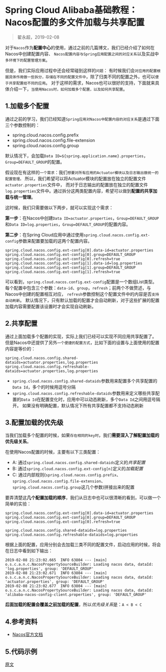 

Spring Cloud Alibaba基础教程：Nacos**配置的多文件加载**与**共享配置**
===========================
> 翟永超，2019-02-08

对于`Nacos`作为**配置中心**的使用，通过之前的几篇博文，我们已经介绍了如何在Nacos中创建配置内容、
`Nacos配置内容与Spring应用配置之间的对应关系`以及实战中`多环境下的配置管理方案`。

但是，我们实际应用过程中还会经常碰到这样的`问题`：
有时候我们会`对应用的配置根据具体作用做一些拆分，存储在不同的配置文件中`，除了归类不同的配置之外，也可以`便于共享配置给不同的应用`。
对于这样的需求，Nacos也可以很好的支持，下面就来具体介绍一下，`当使用Nacos时，如何加载多个配置，以及如何共享配置`。


## 1.加载多个配置
通过之前的学习，我们已经知道`Spring应用对Nacos中配置内容的对应关系`是通过下面三个参数控制的：
* spring.cloud.nacos.config.prefix
* spring.cloud.nacos.config.file-extension
* spring.cloud.nacos.config.group

默认情况下，会加载`Data ID=${spring.application.name}.properties`，`Group=DEFAULT_GROUP`的配置。

假设现在有这样的`一个需求`：我们`想要对所有应用的Actuator模块以及日志输出做统一的配置管理。`
所以，我们希望可以将Actuator模块的配置放在独立的配置文件`actuator.properties`文件中，
而对于日志输出的配置放在独立的配置文件`log.properties`文件中。通过拆分这两类配置内容，希望可以做到**配置的共享加载与统一管理**。

这时候，我们只需要做以下两步，就可以实现这个需求：

**第一步**：在Nacos中创建`Data ID=actuator.properties`，`Group=DEFAULT_GROUP`和`Data ID=log.properties`，`Group=DEFAULT_GROUP`的配置内容。

**第二步**：在Spring Cloud应用中通过使用`spring.cloud.nacos.config.ext-config`参数来配置要加载的这两个配置内容。

```
spring.cloud.nacos.config.ext-config[0].data-id=actuator.properties
spring.cloud.nacos.config.ext-config[0].group=DEFAULT_GROUP
spring.cloud.nacos.config.ext-config[0].refresh=true
spring.cloud.nacos.config.ext-config[1].data-id=log.properties
spring.cloud.nacos.config.ext-config[1].group=DEFAULT_GROUP
spring.cloud.nacos.config.ext-config[1].refresh=true
```
可以看到，`spring.cloud.nacos.config.ext-config`配置是一个数组List类型。
每个配置中包含三个参数：`data-id`、`group`，`refresh`；前两个不做赘述，与Nacos中创建的配置相互对应，
`refresh`参数控制这个配置文件中的内容是否`支持自动刷新`。
默认情况下，只有默认加载的配置才会自动刷新，对于这些扩展的配置加载内容需要配置该设置时才会实现自动刷新。


## 2.共享配置
通过上面加载多个配置的实现，实际上我们已经可以实现不同应用共享配置了。
但是Nacos中还提供了另外`一个便捷的配置方式`，比如下面的设置与上面使用的配置内容是等价的：

```
spring.cloud.nacos.config.shared-dataids=actuator.properties,log.properties
spring.cloud.nacos.config.refreshable-dataids=actuator.properties,log.properties
```
* `spring.cloud.nacos.config.shared-dataids`参数用来配置多个共享配置的`Data Id`，多个的时候用逗号分隔
* `spring.cloud.nacos.config.refreshable-dataids`参数用来定义哪些共享配置的`Data Id`在配置变化时，应用中可以动态刷新，多个`Data Id`之间用逗号隔开。
  如果没有明确配置，默认情况下所有共享配置都不支持动态刷新


## 3.配置加载的优先级
当我们加载多个配置的时候，如果`存在相同的key时`，我们**需要深入了解配置加载的优先级关系**。

在使用Nacos配置的时候，主要有以下三类配置：
* A: 通过`spring.cloud.nacos.config.shared-dataids`定义的*共享配置*
* B: 通过`spring.cloud.nacos.config.ext-config[n]`定义的*加载配置*
* C: 通过内部规则(`spring.cloud.nacos.config.prefix`、`spring.cloud.nacos.config.file-extension`、`spring.cloud.nacos.config.group`这几个参数)拼接出来的配置

要弄清楚这**几个配置加载的顺序**，我们从日志中也可以很清晰的看到，可以做一个简单的实验：
```
spring.cloud.nacos.config.ext-config[0].data-id=actuator.properties
spring.cloud.nacos.config.ext-config[0].group=DEFAULT_GROUP
spring.cloud.nacos.config.ext-config[0].refresh=true

spring.cloud.nacos.config.shared-dataids=log.properties
spring.cloud.nacos.config.refreshable-dataids=log.properties
```
根据上面的配置，应用分别会去加载三类不同的配置文件，启动应用的时候，将会在日志中看到如下输出：
```
2019-02-08 21:23:02.665  INFO 63804 --- [main] o.s.c.a.n.c.NacosPropertySourceBuilder: Loading nacos data, dataId: 'log.properties', group: 'DEFAULT_GROUP'
2019-02-08 21:23:02.671  INFO 63804 --- [main] o.s.c.a.n.c.NacosPropertySourceBuilder: Loading nacos data, dataId: 'actuator.properties', group: 'DEFAULT_GROUP'
2019-02-08 21:23:02.677  INFO 63804 --- [main] o.s.c.a.n.c.NacosPropertySourceBuilder: Loading nacos data, dataId: 'alibaba-nacos-config-client.properties', group: 'DEFAULT_GROUP'
```
**后面加载的配置会覆盖之前加载的配置**，所以*优先级关系*是：`A < B < C`


## 4.参考资料
* [Nacos官方文档](https://nacos.io/zh-cn/docs/what-is-nacos.html)


## 5.代码示例


[原文](http://blog.didispace.com/spring-cloud-alibaba-nacos-config-3/)


